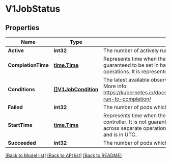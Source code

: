 # V1JobStatus

## Properties
Name | Type | Description | Notes
------------ | ------------- | ------------- | -------------
**Active** | **int32** | The number of actively running pods. | [optional] 
**CompletionTime** | [**time.Time**](time.Time.md) | Represents time when the job was completed. It is not guaranteed to be set in happens-before order across separate operations. It is represented in RFC3339 form and is in UTC. | [optional] 
**Conditions** | [**[]V1JobCondition**](v1.JobCondition.md) | The latest available observations of an object&#39;s current state. More info: https://kubernetes.io/docs/concepts/workloads/controllers/jobs-run-to-completion/ | [optional] 
**Failed** | **int32** | The number of pods which reached phase Failed. | [optional] 
**StartTime** | [**time.Time**](time.Time.md) | Represents time when the job was acknowledged by the job controller. It is not guaranteed to be set in happens-before order across separate operations. It is represented in RFC3339 form and is in UTC. | [optional] 
**Succeeded** | **int32** | The number of pods which reached phase Succeeded. | [optional] 

[[Back to Model list]](../README.md#documentation-for-models) [[Back to API list]](../README.md#documentation-for-api-endpoints) [[Back to README]](../README.md)


